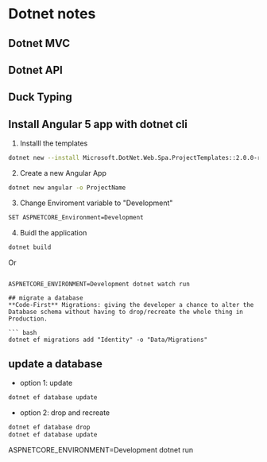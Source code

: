# Dotnet notes

## Dotnet MVC

## Dotnet API

## Duck Typing

## Install Angular 5 app with dotnet cli

1. Installl the templates

```bash
dotnet new --install Microsoft.DotNet.Web.Spa.ProjectTemplates::2.0.0-rc1-final
```

2. Create a new Angular App

```bash
dotnet new angular -o ProjectName
```

3. Change Enviroment variable to "Development"

```bash
SET ASPNETCORE_Environment=Development
```

4. Buidl the application

```bash
dotnet build
```

Or 

```

ASPNETCORE_ENVIRONMENT=Development dotnet watch run

## migrate a database
**Code-First** Migrations: giving the developer a chance to alter the Database schema without having to drop/recreate the whole thing in Production.

``` bash
dotnet ef migrations add "Identity" -o "Data/Migrations"
```

## update a database

- option 1: update

```bash
dotnet ef database update
```

- option 2: drop and recreate

```bash
dotnet ef database drop
dotnet ef database update
```
ASPNETCORE_ENVIRONMENT=Development dotnet run
```


